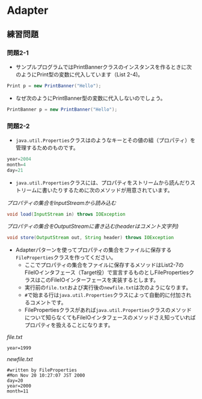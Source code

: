 # Adapter

## 練習問題

### 問題2-1

- サンプルプログラムではPrintBannerクラスのインスタンスを作るときに次のようにPrint型の変数に代入しています（List 2-4)。

```java
Print p = new PrintBanner("Hello");
```

- なぜ次のようにPrintBanner型の変数に代入しないのでしょう。

```java
PrintBanner p = new PrintBanner("Hello");
``` 

### 問題2-2

- `java.util.Properties`クラスはのようなキーとその値の組（プロパティ）を管理するためのものです。

```java
year=2004
month=4
day=21
```

- `java.util.Properties`クラスには、プロパティをストリームから読んだりストリームに書いたりするために次のメソッドが用意されています。

_プロパティの集合をInputStreamから読み込む_

```java
void load(InputStream in) throws IOException
```

_プロパティの集合をOutputStreamに書き込む(headerはコメント文字列)_

```java
void store(OutputStream out, String header) throws IOException 
```

- Adapterパターンを使ってプロパティの集合をファイルに保存する`FileProperties`クラスを作ってください。
  - ここでプロパティの集合をファイルに保存するメソッドはList2-7のFileIOインタフェース（Target役）で宣言するものとしFilePropertiesクラスはこのFileIOインターフェースを実装するとします。
  - 実行前の`file.txt`および実行後の`newfile.txt`は次のようになります。
  - `#`で始まる行は`java.util.Properties`クラスによって自動的に付加されるコメントです。
  - FilePropertiesクラスがあれば`java.util.Properties`クラスのメソッドについて知らなくてもFileIOインタフェースのメソッドさえ知っていればプロパティを扱えることになります。

_file.txt_

```properties
year=1999
```

_newfile.txt_

```properties
#written by FileProperties
#Mon Nov 20 10:27:07 JST 2000
day=20
year=2000
month=11
```